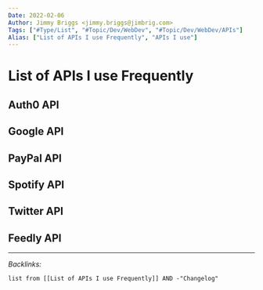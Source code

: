 ```yaml
---
Date: 2022-02-06
Author: Jimmy Briggs <jimmy.briggs@jimbrig.com>
Tags: ["#Type/List", "#Topic/Dev/WebDev", "#Topic/Dev/WebDev/APIs"]
Alias: ["List of APIs I use Frequently", "APIs I use"]
---
```


# List of APIs I use Frequently

## Auth0 API

## Google API

## PayPal API

## Spotify API

## Twitter API

## Feedly API





***

*Backlinks:*

```dataview
list from [[List of APIs I use Frequently]] AND -"Changelog"
```